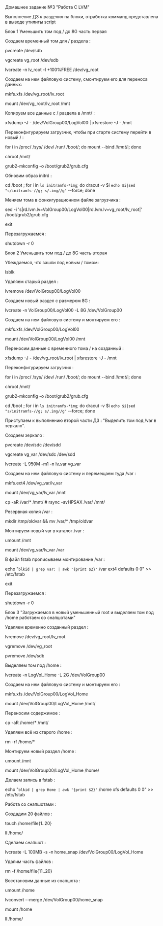 Домашнее задание №3 "Работа С LVM"

Выполнение ДЗ я разделил на блоки, отработка комманд представлена в выводе утилиты script

Блок 1 Уменьшить том под / до 8G часть первая

Создаем временный том для / раздела :

pvcreate /dev/sdb

vgcreate vg_root /dev/sdb

lvcreate -n lv_root -l +100%FREE /dev/vg_root

Создаем на нем файловую систему, смонтируем его для переноса данных:

mkfs.xfs /dev/vg_root/lv_root

mount /dev/vg_root/lv_root /mnt

Копируем все данные с / раздела в /mnt/ :

xfsdump -J - /dev/VolGroup00/LogVol00 | xfsrestore -J - /mnt

Переконфигурируем загрузчик, чтобы при старте систему перейти в новый / :

for i in /proc/ /sys/ /dev/ /run/ /boot/; do mount --bind $i /mnt/$i; done

chroot /mnt/

grub2-mkconfig -o /boot/grub2/grub.cfg

Обновим образ initrd :

cd /boot ; for i in `ls initramfs-*img`; do dracut -v $i `echo $i|sed "s/initramfs-//g; s/.img//g"` --force; done

Меняем тома в фонкигурационном файле загрузчика :

sed -i 's|rd.lvm.lv=VolGroup00/LogVol00|rd.lvm.lv=vg_root/lv_root|' /boot/grub2/grub.cfg

exit

Перезагружаемся :

shutdown -r 0

Блок 2 Уменьшить том под / до 8G часть вторая

Убеждаемся, что зашли под новым / томом:

lsblk

Удаляем старый раздел :

lvremove /dev/VolGroup00/LogVol00

Создаем новый раздел с размером 8G :

lvcreate -n VolGroup00/LogVol00 -L 8G /dev/VolGroup00

Создаем на нем файловую систему и монтируем его :

mkfs.xfs /dev/VolGroup00/LogVol00

mount /dev/VolGroup00/LogVol00 /mnt

Переносим данные с временного тома / на созданный :

xfsdump -J - /dev/vg_root/lv_root | xfsrestore -J - /mnt

Переконфигурируем загрузчик :

for i in /proc/ /sys/ /dev/ /run/ /boot/; do mount --bind $i /mnt/$i; done

chroot /mnt/

grub2-mkconfig -o /boot/grub2/grub.cfg

cd /boot ; for i in `ls initramfs-*img`; do dracut -v $i `echo $i|sed "s/initramfs-//g; s/.img//g"` --force; done

Приступаем к выполнению второй части ДЗ : "Выделить том под /var в зеркало".

Создаем зеркало :

pvcreate /dev/sdc /dev/sdd

vgcreate vg_var /dev/sdc /dev/sdd

lvcreate -L 950M -m1 -n lv_var vg_var

Создаем на нем файловую систему и перемещаем туда /var :

mkfs.ext4 /dev/vg_var/lv_var

mount /dev/vg_var/lv_var /mnt

cp -aR /var/* /mnt/      # rsync -avHPSAX /var/ /mnt/

Резервная копия /var :

mkdir /tmp/oldvar && mv /var/* /tmp/oldvar

Монтируем новый var  в каталог /var :

umount /mnt

mount /dev/vg_var/lv_var /var

В файл fstab прописываем монтирование /var :

echo "`blkid | grep var: | awk '{print $2}'` /var ext4 defaults 0 0" >> /etc/fstab

exit

Перезагружаемся :

shutdown -r 0

Блок 3 "Загружаемся в новый уменьшенный root и выделяем том под /home работаем со снапшотами"

Удаляем временно созданный раздел :

lvremove /dev/vg_root/lv_root

vgremove /dev/vg_root

pvremove /dev/sdb

Выделяем том под /home :

lvcreate -n LogVol_Home -L 2G /dev/VolGroup00

Создаем на нем файловую систему и монтируем его :

mkfs.xfs /dev/VolGroup00/LogVol_Home

mount /dev/VolGroup00/LogVol_Home /mnt/

Переносим содержимое :

cp -aR /home/* /mnt/

Удаляем всё из старого /home :

rm -rf /home/*

Монтируем новый раздел /home :

umount /mnt

mount /dev/VolGroup00/LogVol_Home /home/

Делаем запись в fstab :

echo "`blkid | grep Home | awk '{print $2}'` /home xfs defaults 0 0" >> /etc/fstab

Работа со снапшотами :

Создадим 20 файлов :

touch /home/file{1..20}

ll /home/

Сделаем снапшот :

lvcreate -L 100MB -s -n home_snap /dev/VolGroup00/LogVol_Home

Удалим часть файлов :

rm -f /home/file{11..20}

Восстановим данные из снапшота :

umount /home

lvconvert --merge /dev/VolGroup00/home_snap

mount /home

ll /home/
